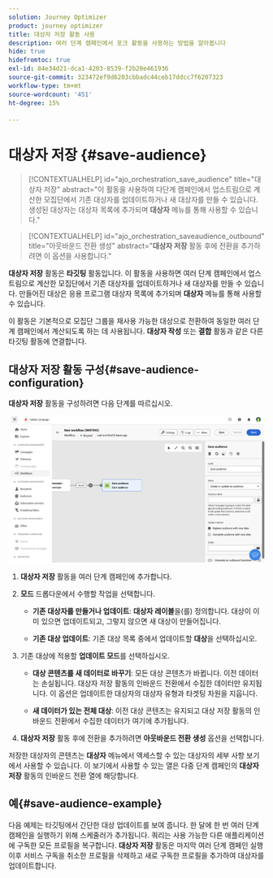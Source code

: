 ```yaml
---
solution: Journey Optimizer
product: journey optimizer
title: 대상자 저장 활동 사용
description: 여러 단계 캠페인에서 포크 활동을 사용하는 방법을 알아봅니다
hide: true
hidefromtoc: true
exl-id: 84e34d21-dca1-4203-8539-f2b20e461936
source-git-commit: 323472ef9d6203cbbadc44ceb17ddcc7f6207323
workflow-type: tm+mt
source-wordcount: '451'
ht-degree: 15%

---
```


# 대상자 저장 {#save-audience}

>[!CONTEXTUALHELP]
>id="ajo_orchestration_save_audience"
>title="대상자 저장"
>abstract="이 활동을 사용하여 다단계 캠페인에서 업스트림으로 계산한 모집단에서 기존 대상자를 업데이트하거나 새 대상자를 만들 수 있습니다. 생성된 대상자는 대상자 목록에 추가되며 **대상자** 메뉴를 통해 사용할 수 있습니다."

>[!CONTEXTUALHELP]
>id="ajo_orchestration_saveaudience_outbound"
>title="아웃바운드 전환 생성"
>abstract="**대상자 저장** 활동 후에 전환을 추가하려면 이 옵션을 사용합니다."

**대상자 저장** 활동은 **타깃팅** 활동입니다. 이 활동을 사용하면 여러 단계 캠페인에서 업스트림으로 계산한 모집단에서 기존 대상자를 업데이트하거나 새 대상자를 만들 수 있습니다. 만들어진 대상은 응용 프로그램 대상자 목록에 추가되며 **대상자** 메뉴를 통해 사용할 수 있습니다.

이 활동은 기본적으로 모집단 그룹을 재사용 가능한 대상으로 전환하여 동일한 여러 단계 캠페인에서 계산되도록 하는 데 사용됩니다. **대상자 작성** 또는 **결합** 활동과 같은 다른 타깃팅 활동에 연결합니다.

## 대상자 저장 활동 구성{#save-audience-configuration}

**대상자 저장** 활동을 구성하려면 다음 단계를 따르십시오.

![](../assets/workflow-save-audience.png)

1. **대상자 저장** 활동을 여러 단계 캠페인에 추가합니다.

1. **모드** 드롭다운에서 수행할 작업을 선택합니다.

   * **기존 대상자를 만들거나 업데이트**: **대상자 레이블**&#x200B;을(를) 정의합니다. 대상이 이미 있으면 업데이트되고, 그렇지 않으면 새 대상이 만들어집니다.

   * **기존 대상 업데이트**: 기존 대상 목록 중에서 업데이트할 **대상**&#x200B;을 선택하십시오.

1. 기존 대상에 적용할 **업데이트 모드**&#x200B;를 선택하십시오.

   * **대상 콘텐츠를 새 데이터로 바꾸기**: 모든 대상 콘텐츠가 바뀝니다. 이전 데이터는 손실됩니다. 대상자 저장 활동의 인바운드 전환에서 수집한 데이터만 유지됩니다. 이 옵션은 업데이트한 대상자의 대상자 유형과 타겟팅 차원을 지웁니다.

   * **새 데이터가 있는 전체 대상**: 이전 대상 콘텐츠는 유지되고 대상 저장 활동의 인바운드 전환에서 수집한 데이터가 여기에 추가됩니다.

1. **대상자 저장** 활동 후에 전환을 추가하려면 **아웃바운드 전환 생성** 옵션을 선택합니다.

저장한 대상자의 콘텐츠는 **대상자** 메뉴에서 액세스할 수 있는 대상자의 세부 사항 보기에서 사용할 수 있습니다. 이 보기에서 사용할 수 있는 열은 다중 단계 캠페인의 **대상자 저장** 활동의 인바운드 전환 열에 해당합니다.


## 예{#save-audience-example}

다음 예제는 타깃팅에서 간단한 대상 업데이트를 보여 줍니다. 한 달에 한 번 여러 단계 캠페인을 실행하기 위해 스케줄러가 추가됩니다. 쿼리는 사용 가능한 다른 애플리케이션에 구독한 모든 프로필을 복구합니다. **대상자 저장** 활동은 마지막 여러 단계 캠페인 실행 이후 서비스 구독을 취소한 프로필을 삭제하고 새로 구독한 프로필을 추가하여 대상자를 업데이트합니다.
